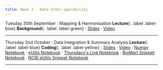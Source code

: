 ```yaml
---
title: Week 3 - Data Inter-operability
---
```


Tuesday 30th September
: Mapping & Harmonisation **Lecture**{: .label .label-blue} **Background**{: .label .label-green}
: [Slides](https://github.com/biomedical-informatics/pbi/blob/initial-release/week3/pbi_lecture5_2025.pdf) &#183; [Video](https://youtu.be/zX-L7iQrP5Q)

---

Thursday 2nd October
: Data Integration & Summary Analysis **Lecture**{: .label .label-blue} **Coding**{: .label .label-yellow}
: [Slides](https://github.com/biomedical-informatics/pbi/blob/initial-release/week3/pbi_lecture6_2025.pdf) &#183; [Video](https://youtu.be/DyCGBKV5PDY)
: [Numpy Notebook](https://github.com/biomedical-informatics/pbi/blob/initial-release/week3/week3_lecture6_introduction.ipynb) &#183; [eUtils Notebook](https://github.com/biomedical-informatics/pbi/blob/initial-release/week3/week3_lecture6_notebook1.ipynb) &#183; [Thursdays's Live Notebook](https://github.com/biomedical-informatics/pbi/blob/initial-release/week3/week3_lecture6_notebook2.ipynb)
: [BioMart Snippet Notebook](https://github.com/biomedical-informatics/pbi/blob/initial-release/week3/EnsemblBioMart_geneConversion.ipynb) &#183; [NCBI eUtils Snippet Notebook](https://github.com/biomedical-informatics/pbi/blob/initial-release/week3/NCBIeUtils_geneConvesion.ipynb)

---
